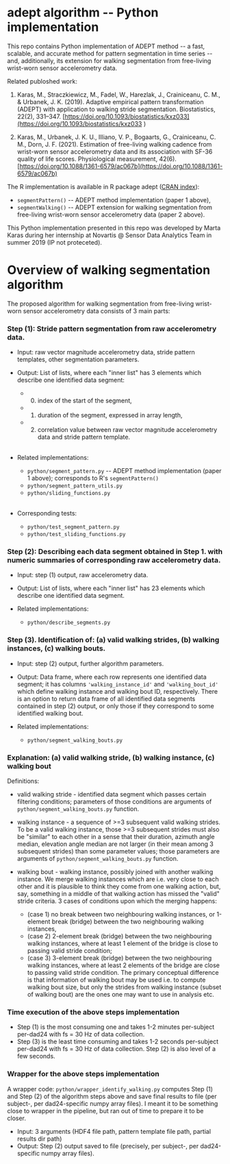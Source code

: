 # adept algorithm -- Python implementation

This repo contains Python implementation of ADEPT method -- a fast, scalable, and accurate method for pattern segmentation in time series -- and, additionally, its extension for  walking segmentation from free-living wrist-worn sensor accelerometry data. 

Related publoshed work: 

1. Karas, M., Straczkiewicz, M., Fadel, W., Harezlak, J., Crainiceanu, C. M., & Urbanek, J.
K. (2019). Adaptive empirical pattern transformation (ADEPT) with application to walking
stride segmentation. Biostatistics, 22(2), 331–347.
[https://doi.org/10.1093/biostatistics/kxz033](https://doi.org/10.1093/biostatistics/kxz033 )

2. Karas, M., Urbanek, J. K. U., Illiano, V. P., Bogaarts, G., Crainiceanu, C. M., Dorn, J. F.
(2021). Estimation of free-living walking cadence from wrist-worn sensor accelerometry
data and its association with SF-36 quality of life scores. Physiological measurement,
42(6). [https://doi.org/10.1088/1361-6579/ac067b](https://doi.org/10.1088/1361-6579/ac067b)

The R implementation is available in R package adept ([CRAN index](https://cran.r-project.org/web/packages/adept/index.html)): 

- `segmentPattern()` -- ADEPT method implementation (paper 1 above), 
- `segmentWalking()` -- ADEPT extension for  walking segmentation from free-living wrist-worn sensor accelerometry data (paper 2 above). 

This Python implementation presented in this repo was developed by Marta Karas during her internship at Novartis @ Sensor Data Analytics Team in summer 2019 (IP not proteceted). 

# Overview of walking segmentation algorithm

The proposed algorithm for walking segmentation from free-living wrist-worn sensor accelerometry data consists of 3 main parts: 

### Step (1): Stride pattern segmentation from raw accelerometry data. 

- Input: raw vector magnitude accelerometry data, stride pattern templates, other segmentation parameters.  
- Output: List of lists, where each "inner list" has 3 elements which describe one identified data segment: 

    - 0. index of the start of the segment, 
    - 1. duration of the segment, expressed in array length, 
    - 2. correlation value between raw vector magnitude accelerometry data and stride pattern template. </br></br>

- Related implementations: 
  - `python/segment_pattern.py` -- ADEPT method implementation (paper 1 above); corresponds to R's `segmentPattern()`
  - `python/segment_pattern_utils.py`
  - `python/sliding_functions.py`</br></br>
  
- Corresponding tests:  
  - `python/test_segment_pattern.py`
  - `python/test_sliding_functions.py`

### Step (2): Describing each data segment obtained in Step 1. with numeric summaries of corresponding raw accelerometry data.

- Input: step (1) output, raw accelerometry data. 

- Output: List of lists, where each "inner list" has 23 elements which describe one identified data segment. 

- Related implementations: 

  - `python/describe_segments.py`

### Step (3). Identification of: (a) valid walking strides, (b) walking instances, (c) walking bouts. 

- Input: step (2) output, further algorithm parameters. 

- Output: Data frame, where each row represents one identified data segment; it has columns `'walking_instance_id'` and `'walking_bout_id'` which define walking instance and walking bout ID, respectively. There is an option to return data frame of all identified data segments contained in step (2) output, or only those if they correspond to some identified walking bout. 

- Related implementations: 

  - `python/segment_walking_bouts.py`

### Explanation: (a) valid walking stride, (b) walking instance, (c) walking bout

Definitions: 

- valid walking stride - identified data segment which passes certain filtering conditions; parameters of those conditions are arguments of `python/segment_walking_bouts.py` function.

- walking instance - a sequence of >=3 subsequent valid walking strides. To be a valid walking instance, those >=3 subsequent strides must also be "similar" to each other in a sense that their duration, azimuth angle median, elevation angle median are not larger (in their mean among 3 subsequent strides) than some parameter values; those parameters are arguments of `python/segment_walking_bouts.py` function.

- walking bout -  walking instance, possibly joined with another walking instance. We merge walking instances which are i.e. very close to each other and it is plausible to think they come from one walking action, but, say, something in a middle of that walking action has missed the "valid" stride criteria.  3 cases of conditions upon which the merging happens: 

    - (case 1) no break between two neighbouring walking instances, or 1-element break (bridge) between the two neighbouring walking instances, 
    - (case 2) 2-element break (bridge) between the two neighbouring walking instances, where at least 1 element of the bridge is close to passing valid stride condition; 
    - (case 3) 3-element break (bridge) between the two neighbouring walking instances, where at least 2 elements of the bridge are close to passing valid stride condition. The primary conceptual difference is that information of walking bout may be used i.e. to compute walking bout size, but only the strides from walking instance (subset of walking bout) are the ones one may want to use in analysis etc. 

### Time execution of the above steps implementation

- Step (1) is the most consuming one and takes 1-2 minutes per-subject per-dad24 with fs = 30 Hz of data collection. 
- Step (3) is the least time consuming and takes 1-2 seconds per-subject per-dad24 with fs = 30 Hz of data collection. Step (2) is also level of a few seconds. 

###  Wrapper for the above steps implementation

A wrapper code: `python/wrapper_identify_walking.py` computes Step (1) and Step (2) of the algorithm steps above and save final results to file (per subject-, per dad24-specific numpy array files). I meant it to be something close to wrapper in the pipeline, but ran out of time to prepare it to be closer. 

- Input: 3 arguments (HDF4 file path, pattern template file path, partial results dir path)
- Output: Step (2) output saved to file (precisely, per subject-, per dad24-specific numpy array files). 

